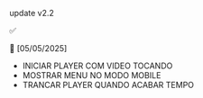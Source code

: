 update v2.2

✅









🔄 [05/05/2025]
-   INICIAR PLAYER COM VIDEO TOCANDO
-   MOSTRAR MENU NO MODO MOBILE
-   TRANCAR PLAYER QUANDO ACABAR TEMPO